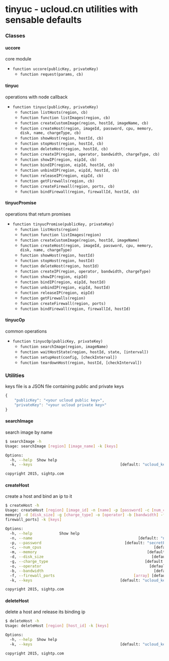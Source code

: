 # tinyuc - ucloud.cn utilities with sensable defaults

### Classes

#### uccore
core module

* `function uccore(publicKey, privateKey)`
  * `function request(params, cb)`

#### tinyuc
operations with node callback

* `function tinyuc(publicKey, privateKey)`
  * `function listHosts(region, cb)`
  * `function function listImages(region, cb)`
  * `function createCustomImage(region, hostId, imageName, cb)`
  * `function createHost(region, imageId, password, cpu, memory, disk, name, chargeType, cb)`
  * `function showHost(region, hostId, cb)`
  * `function stopHost(region, hostId, cb)`
  * `function deleteHost(region, hostId, cb)`
  * `function createIP(region, operator, bandwidth, chargeType, cb)`
  * `function showIP(region, eipId, cb)`
  * `function bindIP(region, eipId, hostId, cb)`
  * `function unbindIP(region, eipId, hostId, cb)`
  * `function releaseIP(region, eipId, cb)`
  * `function getFirewalls(region, cb)`
  * `function createFirewall(region, ports, cb)`
  * `function bindFirewall(region, firewallId, hostId, cb)`

#### tinyucPromise
operations that return promises

* `function tinyucPromise(publicKey, privateKey)`
  * `function listHosts(region)`
  * `function function listImages(region)`
  * `function createCustomImage(region, hostId, imageName)`
  * `function createHost(region, imageId, password, cpu, memory, disk, name, chargeType)`
  * `function showHost(region, hostId)`
  * `function stopHost(region, hostId)`
  * `function deleteHost(region, hostId)`
  * `function createIP(region, operator, bandwidth, chargeType)`
  * `function showIP(region, eipId)`
  * `function bindIP(region, eipId, hostId)`
  * `function unbindIP(region, eipId, hostId)`
  * `function releaseIP(region, eipId)`
  * `function getFirewalls(region)`
  * `function createFirewall(region, ports)`
  * `function bindFirewall(region, firewallId, hostId)`

#### tinyucOp
common operations

* `function tinyucOp(publicKey, privateKey)`
  * `function searchImage(region, imageName)`
  * `function waitHostState(region, hostId, state, [interval])`
  * `function setupHost(config, [checkInterval])`
  * `function teardownHost(region, hostId, [checkInterval])`


### Utilities
keys file is a JSON file containing public and private keys

```javascript
{
    "publicKey": "<your ucloud public key>",
    "privateKey": "<your ucloud private key>"
}
```

#### searchImage
search image by name

```bash
$ searchImage -h
Usage: searchImage [region] [image_name] -k [keys]

Options:
  -h, --help  Show help                                                [boolean]
  -k, --keys                                       [default: "ucloud_keys.json"]

copyright 2015, sightp.com
```

#### createHost
create a host and bind an ip to it

```bash
$ createHost -h
Usage: createHost [region] [image_id] -n [name] -p [password] -c [num_cpus] -m [
memory] -d [disk_size] -g [charge_type] -o [operator] -b [bandwidth] -f [
firewall_ports] -k [keys]

Options:
  -h, --help            Show help                                      [boolean]
  -n, --name                                               [default: "newImage"]
  -p, --password                                     [default: "secretPassword"]
  -c, --num_cpus                                                  [default: "2"]
  -m, --memory                                                 [default: "2048"]
  -d, --disk_size                                                [default: "20"]
  -g, --charge_type                                           [default: "Month"]
  -o, --operator                                                [default: "Bgp"]
  -b, --bandwidth                                                 [default: "5"]
  -f, --firewall_ports                                   [array] [default: [22]]
  -k, --keys                                       [default: "ucloud_keys.json"]

copyright 2015, sightp.com
```

#### deleteHost
delete a host and release its binding ip

```bash
$ deleteHost -h
Usage: deleteHost [region] [host_id] -k [keys]

Options:
  -h, --help  Show help                                                [boolean]
  -k, --keys                                       [default: "ucloud_keys.json"]

copyright 2015, sightp.com
```
